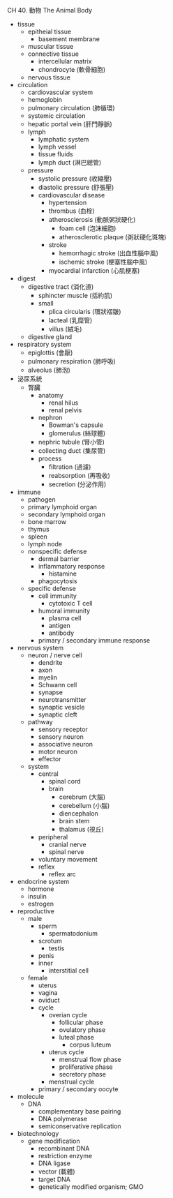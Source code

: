 CH 40. 動物 The Animal Body

- tissue
    - epitheial tissue
        - basement membrane
    - muscular tissue
    - connective tissue
        - intercellular matrix
        - chondrocyte (軟骨細胞)
    - nervous tissue
- circulation
    - cardiovascular system
    - hemoglobin
    - pulmonary circulation (肺循環)
    - systemic circulation
    - hepatic portal vein (肝門靜脈)
    - lymph
        - lymphatic system
        - lymph vessel
        - tissue fluids
        - lymph duct (淋巴總管)
    - pressure
        - systolic pressure (收縮壓)
        - diastolic pressure (舒張壓)
        - cardiovascular disease
            - hypertension
            - thrombus (血栓)
            - atherosclerosis (動脈粥狀硬化)
                - foam cell (泡沫細胞)
                - atherosclerotic plaque (粥狀硬化斑塊)
            - stroke
                - hemorrhagic stroke (出血性腦中風)
                - ischemic stroke (梗塞性腦中風)
            - myocardial infarction (心肌梗塞)
- digest
    - digestive tract (消化道)
        - sphincter muscle (括約肌)
        - small
            - plica circularis (環狀褶皺)
            - lacteal (乳糜管)
            - villus (絨毛)
    - digestive gland
- respiratory system
    - epiglottis (會厭)
    - pulmonary respiration (肺呼吸)
    - alveolus (肺泡)
- 泌尿系統
    - 腎臟
        - anatomy
            - renal hilus
            - renal pelvis
        - nephron
            - Bowman's capsule
            - glomerulus (絲球體)
        - nephric tubule (腎小管)
        - collecting duct (集尿管)
        - process
            - filtration (過濾)
            - reabsorption (再吸收)
            - secretion (分泌作用)
- immune
    - pathogen
    - primary lymphoid organ
    - secondary lymphoid organ
    - bone marrow
    - thymus
    - spleen
    - lymph node
    - nonspecific defense
        - dermal barrier
        - inflammatory response
            - histamine
        - phagocytosis
    - specific defense
        - cell immunity
            - cytotoxic T cell
        - humoral immunity
            - plasma cell
            - antigen
            - antibody
        - primary / secondary immune response
- nervous system
    - neuron / nerve cell
        - dendrite
        - axon
        - myelin
        - Schwann cell
        - synapse
        - neurotransmitter
        - synaptic vesicle
        - synaptic cleft
    - pathway
        - sensory receptor
        - sensory neuron
        - associative neuron
        - motor neuron
        - effector
    - system
        - central
            - spinal cord
            - brain
                - cerebrum (大腦)
                - cerebellum (小腦)
                - diencephalon
                - brain stem
                - thalamus (視丘)
        - peripheral
            - cranial nerve
            - spinal nerve
        - voluntary movement
        - reflex
            - reflex arc
- endocrine system
    - hormone
    - insulin
    - estrogen
- reproductive
    - male
        - sperm
            - spermatodonium
        - scrotum
            - testis
        - penis
        - inner
            - interstitial cell
    - female
        - uterus
        - vagina
        - oviduct
        - cycle
            - overian cycle
                - follicular phase
                - ovulatory phase
                - luteal phase
                    - corpus luteum
            - uterus cycle
                - menstrual flow phase
                - proliferative phase
                - secretory phase
            - menstrual cycle
        - primary / secondary oocyte
- molecule
    - DNA
        - complementary base pairing
        - DNA polymerase
        - semiconservative replication
- biotechnology
    - gene modification
        - recombinant DNA
        - restriction enzyme
        - DNA ligase
        - vector (載體)
        - target DNA
        - genetically modified organism; GMO